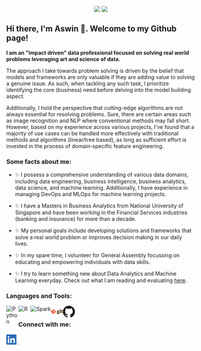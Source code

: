 <p align="center">
  <a href="http://www.linkedin.com/in/aswinsreenivas" target="_blank"><img src="https://img.shields.io/badge/Linkedin-Follow%20Aswin-blue?logo=linkedin" /></a>
  <a href="https://twitter.com/drag88" target="_blank"><img src="https://img.shields.io/badge/Twitter-Follow%20Aswin-blue?logo=twitter" /></a>
</p>

## Hi there, I'm Aswin 🙌. Welcome to my Github page!

**I am an "impact driven" data professional focused on solving real world problems leveraging art and science of data.**

The approach I take towards problem solving is driven by the belief that models and frameworks are only valuable if they are adding value to solving a genuine issue. As such, when tackling any such task, I prioritize identifying the core (business) need before delving into the model building aspect.

Additionally, I hold the perspective that cutting-edge algorithms are not always essential for resolving problems. Sure, there are certain areas such as image recognition and NLP where conventional methods may fall short. However, based on my experience across various projects, I've found that a majority of use cases can be handled more effectively with traditional methods and algorithms (linear/tree based), as long as sufficient effort is invested in the process of domain-specific feature engineering.

### Some facts about me:

- :sparkles: I possess a comprehensive understanding of various data domains, including data engineering, business intelligence, business analytics, data science, and machine learning. Additionally, I have experience in managing DevOps and MLOps for machine learning projects.

- :sparkles: I have a Masters in Business Analytics from National University of Singapore and have been working in the Financial Services industries (banking and insurance) for more than a decade.

- :sparkles: My personal goals include developing solutions and frameworks that solve a real world problem or improves decision making in our daily lives.

- :sparkles: In my spare time, I volunteer for General Assembly focussing on educating and empowering individuals with data skills.

- :sparkles: I try to learn something new about Data Analytics and Machine Learning everyday. Check out what I am reading and evaluating [here](https://github.com/drag88/datascience_knowledge_repo).

### Languages and Tools:

[<img align="left" alt="Python" width="32px" src="https://upload.wikimedia.org/wikipedia/commons/thumb/c/c3/Python-logo-notext.svg/200px-Python-logo-notext.svg.png" />][github]
[<img align="left" alt="R" width="32px" src="https://upload.wikimedia.org/wikipedia/commons/thumb/1/1b/R_logo.svg/512px-R_logo.svg.png" />][github]
[<img align="left" alt="Spark" src="https://github.com/drag88/drag88/tree/main/logo/spark/Apache_Spark_logo.svg"/>][github]
[<img align="left" alt="Git" width="32px" src="https://raw.githubusercontent.com/github/explore/80688e429a7d4ef2fca1e82350fe8e3517d3494d/topics/git/git.png" />][github]
[<img align="left" alt="GitHub" width="32px" src="https://raw.githubusercontent.com/github/explore/78df643247d429f6cc873026c0622819ad797942/topics/github/github.png" />][github]

<br />

### Connect with me:

[<img align="left" alt="Aswin | LinkedIn" width="32px" src="https://github.com/drag88/drag88/blob/master/logo/linkedin/LI-In-Bug.png"/>][linkedin]

[github]: https://github.com/drag88
[linkedin]: https://www.linkedin.com/in/aswinsreenivas/

<br />
